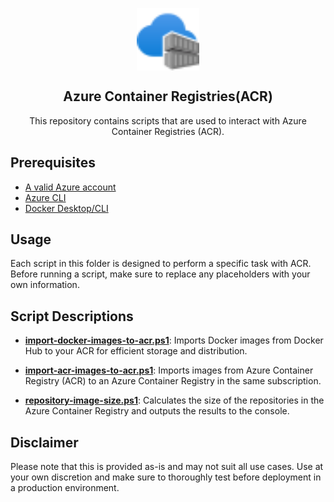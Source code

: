 <p align="center">
 <img width="100px" src=".images/azure-container-registries.svg" align="center" alt="Azure Container Registries" />
 <h2 align="center">Azure Container Registries(ACR)</h2>
 <p align="center">This repository contains scripts that are used to interact with Azure Container Registries (ACR).</p>
</p>


## Prerequisites

- [A valid Azure account][azure-account]
- [Azure CLI][azure-cli]
- [Docker Desktop/CLI][docker-desktop]

## Usage
Each script in this folder is designed to perform a specific task with ACR. Before running a script, make sure to replace any placeholders with your own information.

## Script Descriptions

- **[import-docker-images-to-acr.ps1]**: Imports Docker images from Docker Hub to your ACR for efficient storage and distribution.
  
- **[import-acr-images-to-acr.ps1]**: Imports images from Azure Container Registry (ACR) to an Azure Container Registry in the same subscription.
  
- **[repository-image-size.ps1]**: Calculates the size of the repositories in the Azure Container Registry and outputs the results to the console.


## Disclaimer
Please note that this is provided as-is and may not suit all use cases. Use at your own discretion and make sure to thoroughly test before deployment in a production environment.

[azure-cli]: https://docs.microsoft.com/en-us/cli/azure
[azure-account]: https://azure.microsoft.com/en-us/free
[docker-desktop]:https://docs.docker.com/get-docker/
[import-docker-images-to-acr.ps1]:import-docker-images-to-acr.ps1
[import-acr-images-to-acr.ps1]:import-acr-images-to-acr.ps1
[repository-image-size.ps1]:repository-image-size.ps1
